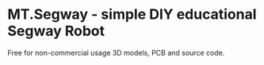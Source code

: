 # MT.Segway - simple DIY educational Segway Robot

Free for non-commercial usage 3D models, PCB and source code.
